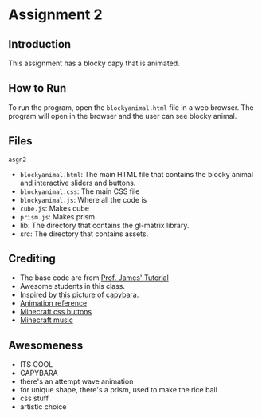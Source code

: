 # Assignment 2

## Introduction

This assignment has a blocky capy that is animated.

## How to Run

To run the program, open the `blockyanimal.html` file in a web browser. The program will open in the browser and the user can see blocky animal.

## Files

`asgn2`
- `blockyanimal.html`: The main HTML file that contains the blocky animal and interactive sliders and buttons.
- `blockyanimal.css`: The main CSS file
- `blockyanimal.js`: Where all the code is
- `cube.js`: Makes cube
- `prism.js`: Makes prism
- lib: The directory that contains the gl-matrix library.
- src: The directory that contains assets.

## Crediting

- The base code are from [Prof. James' Tutorial](https://www.youtube.com/watch?v=8xgejUPmGgo&list=PLbyTU_tFIkcPmW6JknG_z9jdWDpJt7DYS)
- Awesome students in this class.
- Inspired by [this picture of capybara](https://www.redbubble.com/shop/ap/119113227).
- [Animation reference](https://www.newsflare.com/video/603432/pet-capybara-twitches-its-nose-and-ears-while-being-touched)
- [Minecraft css buttons](https://codepen.io/joexmdq/pen/EOMLzg)
- [Minecraft music](https://downloads.khinsider.com/game-soundtracks/album/minecraft/1-08.%2520Minecraft.mp3)

## Awesomeness
- ITS COOL 
- CAPYBARA
- there's an attempt wave animation
- for unique shape, there's a prism, used to make the rice ball
- css stuff
- artistic choice

